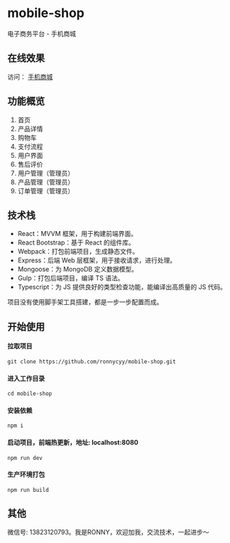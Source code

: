 # mobile-shop
电子商务平台 - 手机商城

## 在线效果
访问： [手机商城](http://www.chenyunyi.cn)

## 功能概览
1. 首页
2. 产品详情
3. 购物车
4. 支付流程
5. 用户界面
6. 售后评价
7. 用户管理（管理员）
8. 产品管理（管理员）
9. 订单管理（管理员）

## 技术栈
- React：MVVM 框架，用于构建前端界面。
- React Bootstrap：基于 React 的组件库。
- Webpack：打包前端项目，生成静态文件。
- Express：后端 Web 层框架，用于接收请求，进行处理。
- Mongoose：为 MongoDB 定义数据模型。
- Gulp：打包后端项目，编译 TS 语法。
- Typescript：为 JS 提供良好的类型检查功能，能编译出高质量的 JS 代码。

项目没有使用脚手架工具搭建，都是一步一步配置而成。

## 开始使用
#### 拉取项目
`git clone https://github.com/ronnycyy/mobile-shop.git`

#### 进入工作目录
`cd mobile-shop`

#### 安装依赖
`npm i`

#### 启动项目，前端热更新，地址: localhost:8080
`npm run dev`

#### 生产环境打包
`npm run build`


## 其他
微信号: 13823120793。我是RONNY，欢迎加我，交流技术，一起进步～



